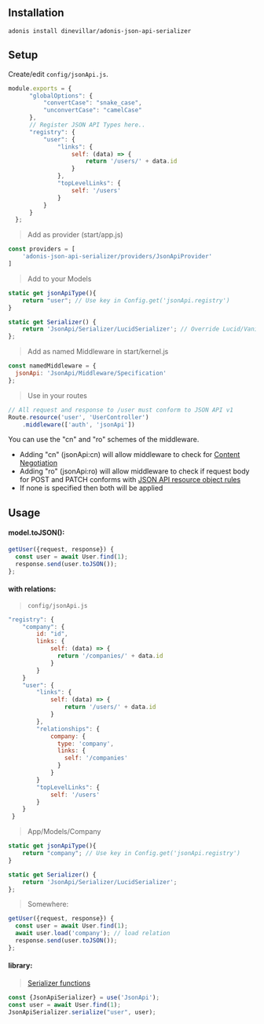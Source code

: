 ## Installation

`adonis install dinevillar/adonis-json-api-serializer`

## Setup
Create/edit ``config/jsonApi.js``.

``` javascript
module.exports = {
      "globalOptions": {
          "convertCase": "snake_case",
          "unconvertCase": "camelCase"
      },
      // Register JSON API Types here..
      "registry": {
          "user": {
              "links": {
                  self: (data) => {
                      return '/users/' + data.id
                  }
              },
              "topLevelLinks": {
                  self: '/users'
              }
          }
      }
  };

```

> Add as provider (start/app.js)

``` javascript
const providers = [
	'adonis-json-api-serializer/providers/JsonApiProvider'
]
```

> Add to your Models
``` javascript
static get jsonApiType(){
    return "user"; // Use key in Config.get('jsonApi.registry')
}

static get Serializer() {
    return 'JsonApi/Serializer/LucidSerializer'; // Override Lucid/VanillaSerializer
};
```

> Add as named Middleware in start/kernel.js
``` javascript
const namedMiddleware = {
  jsonApi: 'JsonApi/Middleware/Specification'
};
```

> Use in your routes
``` javascript
// All request and response to /user must conform to JSON API v1
Route.resource('user', 'UserController')
    .middleware(['auth', 'jsonApi'])
```
You can use the "cn" and "ro" schemes of the middleware.
- Adding "cn" (jsonApi:cn) will allow middleware to check for [Content Negotiation](http://jsonapi.org/format/#content-negotiation)
- Adding "ro" (jsonApi:ro) will allow middleware to check if request body for POST and PATCH conforms with [JSON API resource object rules](http://jsonapi.org/format/#crud)
- If none is specified then both will be applied

## Usage
#### model.toJSON():
``` javascript
getUser({request, response}) {
  const user = await User.find(1);
  response.send(user.toJSON());
};
```

#### with relations:
> `config/jsonApi.js`
``` javascript
"registry": {
	"company": {
		id: "id",
		links: {
			self: (data) => {
			  return '/companies/' + data.id
			}
		}
	}
	"user": {
		"links": {
			self: (data) => {
				return '/users/' + data.id
			}
		},
		"relationships": {
			company: {
			  type: 'company',
			  links: {
			    self: '/companies'
			  }
			}
		}
		"topLevelLinks": {
			self: '/users'
		}
  	}
 }
```
> App/Models/Company
``` javascript
static get jsonApiType(){
    return "company"; // Use key in Config.get('jsonApi.registry')
}

static get Serializer() {
    return 'JsonApi/Serializer/LucidSerializer';
};
```
> Somewhere:
``` javascript
getUser({request, response}) {
  const user = await User.find(1);
  await user.load('company'); // load relation
  response.send(user.toJSON());
};
```
#### library:
> [Serializer functions](https://github.com/danivek/json-api-serializer/blob/master/lib/JSONAPISerializer.js)
``` javascript
const {JsonApiSerializer} = use('JsonApi');
const user = await User.find(1);
JsonApiSerializer.serialize("user", user);
```
